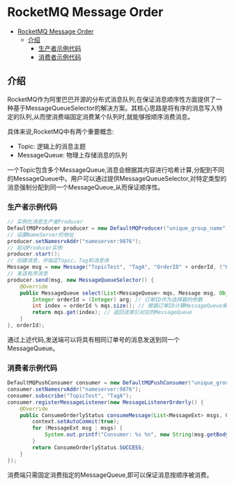 # RocketMQ Message Order
- [RocketMQ Message Order](#rocketmq-message-order)
  - [介绍](#介绍)
    - [生产者示例代码](#生产者示例代码)
    - [消费者示例代码](#消费者示例代码)

## 介绍
RocketMQ作为阿里巴巴开源的分布式消息队列,在保证消息顺序性方面提供了一种基于MessageQueueSelector的解决方案。其核心思路是将有序的消息写入特定的队列,从而使消费端固定消费某个队列时,就能够按顺序消费消息。

具体来说,RocketMQ中有两个重要概念:

- Topic: 逻辑上的消息主题
- MessageQueue: 物理上存储消息的队列

一个Topic包含多个MessageQueue,消息会根据其内容进行哈希计算,分配到不同的MessageQueue中。用户可以通过提供MessageQueueSelector,对特定类型的消息强制分配到同一个MessageQueue,从而保证顺序性。

### 生产者示例代码

```java
// 实例化消息生产者Producer
DefaultMQProducer producer = new DefaultMQProducer("unique_group_name");
// 设置NameServer的地址
producer.setNamesrvAddr("nameserver:9876");
// 启动Producer实例
producer.start();
// 创建消息，并指定Topic，Tag和消息体
Message msg = new Message("TopicTest", "TagA", "OrderID" + orderId, ("Hello RocketMQ " + i).getBytes());
// 发送有序消息
producer.send(msg, new MessageQueueSelector() {
    @Override
    public MessageQueue select(List<MessageQueue> mqs, Message msg, Object arg) {
        Integer orderId = (Integer) arg; // 订单ID作为选择器的参数
        int index = orderId % mqs.size(); // 根据订单ID计算MessageQueue索引
        return mqs.get(index); // 返回该索引对应的MessageQueue
    }
}, orderId);
```
通过上述代码,发送端可以将具有相同订单号的消息发送到同一个MessageQueue。

### 消费者示例代码

```java
DefaultMQPushConsumer consumer = new DefaultMQPushConsumer("unique_group_name");
consumer.setNamesrvAddr("nameserver:9876");
consumer.subscribe("TopicTest", "TagA");
consumer.registerMessageListener(new MessageListenerOrderly() {
    @Override
    public ConsumeOrderlyStatus consumeMessage(List<MessageExt> msgs, ConsumeOrderlyContext context) {
        context.setAutoCommit(true);
        for (MessageExt msg : msgs) {
            System.out.printf("Consumer: %s %n", new String(msg.getBody()));
        }
        return ConsumeOrderlyStatus.SUCCESS;
    }
});
```
消费端只需固定消费指定的MessageQueue,即可以保证消息按顺序被消费。

